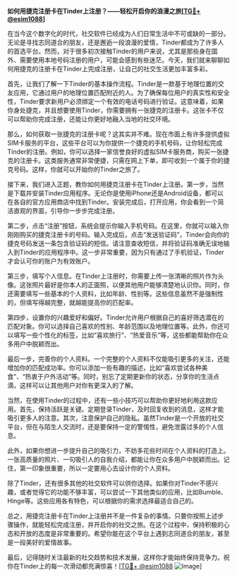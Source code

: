 **如何用捷克注册卡在Tinder上注册？——轻松开启你的浪漫之旅[[TG💪+ @esim1088](https://t.me/s/esim1088)]**

在当今这个数字化的时代，社交软件已经成为人们日常生活中不可或缺的一部分。无论是寻找志同道合的朋友，还是邂逅一段浪漫的爱情，Tinder都成为了许多人的首选平台。然而，对于很多初次接触Tinder的用户来说，尤其是那些身在国外、需要使用本地号码注册的用户，可能会感到有些迷茫。今天，我们就来聊聊如何用捷克的注册卡在Tinder上完成注册，让自己的社交生活更加丰富多彩。

首先，让我们了解一下Tinder的基本操作流程。Tinder是一款基于地理位置的交友应用，它通过用户的地理位置匹配附近的人。为了确保每位用户的真实性和安全性，Tinder要求新用户必须绑定一个有效的电话号码进行验证。这意味着，如果你身处捷克，并且想要使用Tinder，你需要拥有一张捷克的注册卡。这张卡不仅可以帮助你完成注册，还能让你更好地融入当地的社交环境。

那么，如何获取一张捷克的注册卡呢？这其实并不难。现在市面上有许多提供虚拟SIM卡服务的平台，这些平台可以为你提供一个捷克的手机号码，让你轻松完成Tinder的注册。例如，你可以选择一家信誉良好的虚拟SIM卡服务商，购买一张捷克的注册卡。这类服务通常非常便捷，只需在网上下单，即可收到一个属于你的捷克号码。这样，你就可以开始你的Tinder之旅了。

接下来，我们进入正题，教你如何用捷克注册卡在Tinder上注册。第一步，当然是下载并安装Tinder应用程序。无论你是使用iPhone还是Android设备，都可以在各自的官方应用商店中找到Tinder。安装完成后，打开应用，你会看到一个简洁直观的界面，引导你一步步完成注册。

第二步，点击“注册”按钮，系统会提示你输入手机号码。在这里，你就可以输入你刚刚购买的捷克注册卡的号码。输入完成后，点击“发送验证码”，Tinder会向你的捷克号码发送一条包含验证码的短信。请注意查收短信，并将验证码准确无误地输入到Tinder的应用程序中。这一步非常重要，因为只有通过了手机验证，Tinder才会认可你的账户为有效账户。

第三步，填写个人信息。在Tinder上注册时，你需要上传一张清晰的照片作为头像。这张照片最好是你本人的正面照，以便其他用户能够清楚地认识你。同时，你还需要填写一些基本的个人资料，比如年龄、性别等。这些信息虽然不是强制性的，但填写得越完整，就越能提高你的匹配率。

第四步，设置你的兴趣爱好和偏好。Tinder允许用户根据自己的喜好筛选潜在的匹配对象。你可以选择自己喜欢的性别、年龄范围以及地理位置等。此外，你还可以填写一些个性化的标签，比如“喜欢旅行”、“热爱音乐”等，这些都能帮助你在众多用户中脱颖而出。

最后一步，完善你的个人资料。一个完整的个人资料不仅能吸引更多的关注，还能增加你的匹配成功率。你可以添加一些有趣的描述，比如“喜欢尝试各种美食”、“热衷于户外活动”等。同时，别忘了定期更新你的状态，分享你的生活点滴，这样可以让其他用户对你有更深入的了解。

当然，在使用Tinder的过程中，还有一些小技巧可以帮助你更好地利用这款应用。首先，保持活跃是关键。定期登录Tinder，及时回复收到的消息，这样才能吸引更多人的注意。其次，注意保护自己的隐私。虽然Tinder是一个开放的社交平台，但在与陌生人交流时，还是要保持一定的警惕性，避免泄露过多的个人信息。

此外，如果你想进一步提升自己的吸引力，不妨多花些时间在个人资料的打造上。一张高质量的照片、一句吸引人的自我介绍，都能让你在众多用户中脱颖而出。记住，第一印象很重要，所以一定要用心去设计你的个人资料。

除了Tinder，还有很多其他的社交软件可以供你选择。如果你对Tinder不感兴趣，或者觉得它的功能不够丰富，可以尝试一下其他类似的应用，比如Bumble、Hinge等。这些应用各有特色，可以根据你的需求选择最适合自己的。

总之，用捷克注册卡在Tinder上注册并不是一件复杂的事情。只要你按照上述步骤操作，就能轻松完成注册，并开启你的社交之旅。在这个过程中，保持积极的心态和开放的态度是非常重要的。希望你能在这个平台上遇到志同道合的朋友，甚至是一段美好的爱情故事。

最后，记得随时关注最新的社交趋势和技术发展，这样你才能始终保持竞争力。祝你在Tinder上的每一次滑动都充满惊喜！[[TG💪+ @esim1088](https://t.me/s/esim1088) ![Image](https://i.postimg.cc/4NQfJmqS/Snipaste-2025-05-13-00-14-12.png)]